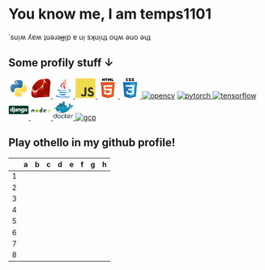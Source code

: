 # You know me, I am temps1101

˙suᴉʍ ʎɐʍ ʇuǝɹǝɟɟᴉp ɐ uᴉ sʞuᴉɥʇ oɥʍ ǝuo ǝɥʇ

## Some profily stuff ↓

<a href="https://www.python.org" target="_blank" rel="noreferrer"> <img src="https://raw.githubusercontent.com/devicons/devicon/master/icons/python/python-original.svg" alt="python" width="40" height="40"/></a>
<a href="https://www.ruby-lang.org/en/" target="_blank" rel="noreferrer"> <img src="https://raw.githubusercontent.com/devicons/devicon/master/icons/ruby/ruby-original.svg" alt="ruby" width="40" height="40"/> </a>
<a href="https://www.java.com" target="_blank" rel="noreferrer"> <img src="https://raw.githubusercontent.com/devicons/devicon/master/icons/java/java-original.svg" alt="java" width="40" height="40"/> </a>
<a href="https://developer.mozilla.org/en-US/docs/Web/JavaScript" target="_blank" rel="noreferrer"> <img src="https://raw.githubusercontent.com/devicons/devicon/master/icons/javascript/javascript-original.svg" alt="javascript" width="40" height="40"/> </a>
<a href="https://www.w3.org/html/" target="_blank" rel="noreferrer"> <img src="https://raw.githubusercontent.com/devicons/devicon/master/icons/html5/html5-original-wordmark.svg" alt="html5" width="40" height="40"/> </a>
<a href="https://www.w3schools.com/css/" target="_blank" rel="noreferrer"> <img src="https://raw.githubusercontent.com/devicons/devicon/master/icons/css3/css3-original-wordmark.svg" alt="css3" width="40" height="40"/> </a>
<a href="https://opencv.org/" target="_blank" rel="noreferrer"> <img src="https://www.vectorlogo.zone/logos/opencv/opencv-icon.svg" alt="opencv" width="40" height="40"/></a>
<a href="https://pytorch.org/" target="_blank" rel="noreferrer"> <img src="https://www.vectorlogo.zone/logos/pytorch/pytorch-icon.svg" alt="pytorch" width="40" height="40"/> </a>
<a href="https://www.tensorflow.org" target="_blank" rel="noreferrer"> <img src="https://www.vectorlogo.zone/logos/tensorflow/tensorflow-icon.svg" alt="tensorflow" width="40" height="40"/> </a>
<a href="https://www.djangoproject.com/" target="_blank" rel="noreferrer"> <img src="https://raw.githubusercontent.com/devicons/devicon/master/icons/django/django-original.svg" alt="django" width="40" height="40"/> </a>
<a href="https://nodejs.org" target="_blank" rel="noreferrer"> <img src="https://raw.githubusercontent.com/devicons/devicon/master/icons/nodejs/nodejs-original-wordmark.svg" alt="nodejs" width="40" height="40"/> </a>
<a href="https://www.docker.com/" target="_blank" rel="noreferrer"> <img src="https://raw.githubusercontent.com/devicons/devicon/master/icons/docker/docker-original-wordmark.svg" alt="docker" width="40" height="40"/> </a>
<a href="https://cloud.google.com" target="_blank" rel="noreferrer"> <img src="https://www.vectorlogo.zone/logos/google_cloud/google_cloud-icon.svg" alt="gcp" width="40" height="40"/> </a>

## Play othello in my github profile!

<table>
    <thead>
        <tr>
            <th></th>
            <th>a</th>
            <th>b</th>
            <th>c</th>
            <th>d</th>
            <th>e</th>
            <th>f</th>
            <th>g</th>
            <th>h</th>
        </tr>
    </thead>
    <tbody>
        <tr>
            <td>1</td>
            <a href="google.com"><td></td></a>
            <a><td></td></a>
            <a><td></td></a>
            <a><td></td></a>
            <a><td></td></a>
            <a><td></td></a>
            <a><td></td></a>
            <a><td></td></a>
        </tr>
        <tr>
            <td>2</td>
            <a><td></td></a>
            <a><td></td></a>
            <a><td></td></a>
            <a><td></td></a>
            <a><td></td></a>
            <a><td></td></a>
            <a><td></td></a>
            <a><td></td></a>
        </tr>
        <tr>
            <td>3</td>
            <a><td></td></a>
            <a><td></td></a>
            <a><td></td></a>
            <a><td></td></a>
            <a><td></td></a>
            <a><td></td></a>
            <a><td></td></a>
            <a><td></td></a>
        </tr>
        <tr>
            <td>4</td>
            <a><td></td></a>
            <a><td></td></a>
            <a><td></td></a>
            <a><td></td></a>
            <a><td></td></a>
            <a><td></td></a>
            <a><td></td></a>
            <a><td></td></a>
        </tr>
        <tr>
            <td>5</td>
            <a><td></td></a>
            <a><td></td></a>
            <a><td></td></a>
            <a><td></td></a>
            <a><td></td></a>
            <a><td></td></a>
            <a><td></td></a>
            <a><td></td></a>
        </tr>
        <tr>
            <td>6</td>
            <a><td></td></a>
            <a><td></td></a>
            <a><td></td></a>
            <a><td></td></a>
            <a><td></td></a>
            <a><td></td></a>
            <a><td></td></a>
            <a><td></td></a>
        </tr>
        <tr>
            <td>7</td>
            <a><td></td></a>
            <a><td></td></a>
            <a><td></td></a>
            <a><td></td></a>
            <a><td></td></a>
            <a><td></td></a>
            <a><td></td></a>
            <a><td></td></a>
        </tr>
        <tr>
            <td>8</td>
            <a><td></td></a>
            <a><td></td></a>
            <a><td></td></a>
            <a><td></td></a>
            <a><td></td></a>
            <a><td></td></a>
            <a><td></td></a>
            <a><td></td></a>
        </tr>
    </tbody>
</table>